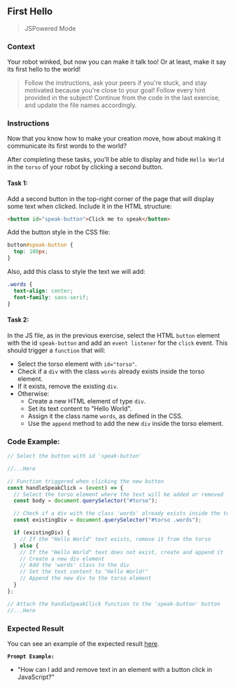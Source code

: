 ## First Hello

> JSPowered Mode

### Context

Your robot winked, but now you can make it talk too! Or at least, make it say its first hello to the world!

> Follow the instructions, ask your peers if you're stuck, and stay motivated because you're close to your goal!
> Follow every hint provided in the subject!
> Continue from the code in the last exercise, and update the file names accordingly.

### Instructions

Now that you know how to make your creation move, how about making it communicate its first words to the world?

After completing these tasks, you'll be able to display and hide `Hello World` in the `torso` of your robot by clicking a second button.

#### Task 1:

Add a second button in the top-right corner of the page that will display some text when clicked. Include it in the HTML structure:

```html
<button id="speak-button">Click me to speak</button>
```

Add the button style in the CSS file:

```css
button#speak-button {
  top: 100px;
}
```

Also, add this class to style the text we will add:

```css
.words {
  text-align: center;
  font-family: sans-serif;
}
```

#### Task 2:

In the JS file, as in the previous exercise, select the HTML `button` element with the id `speak-button` and add an `event listener` for the `click` event. This should trigger a `function` that will:

- Select the torso element with `id="torso"`.
- Check if a `div` with the class `words` already exists inside the torso element.
- If it exists, remove the existing `div`.
- Otherwise:
  - Create a new HTML element of type `div`.
  - Set its text content to "Hello World".
  - Assign it the class name `words`, as defined in the CSS.
  - Use the `append` method to add the new `div` inside the torso element.

### Code Example:

```js
// Select the button with id 'speak-button'

//...Here

// Function triggered when clicking the new button
const handleSpeakClick = (event) => {
  // Select the torso element where the text will be added or removed
  const body = document.querySelector("#torso");

  // Check if a div with the class 'words' already exists inside the torso
  const existingDiv = document.querySelector("#torso .words");

  if (existingDiv) {
    // If the "Hello World" text exists, remove it from the torso
  } else {
    // If the "Hello World" text does not exist, create and append it
    // Create a new div element
    // Add the 'words' class to the div
    // Set the text content to "Hello World!"
    // Append the new div to the torso element
  }
};

// Attach the handleSpeakClick function to the 'speak-button' button
//...Here
```

### Expected Result

You can see an example of the expected result [here](https://youtu.be/PuyEdAA0wy4).

**`Prompt Example:`**

- "How can I add and remove text in an element with a button click in JavaScript?"
